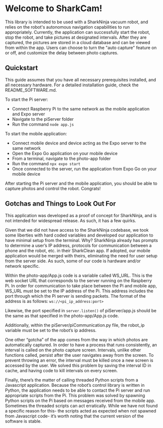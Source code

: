 # Welcome to SharkCam!

This library is intended to be used with a SharkNinja vacuum robot, and relies on the robot's autonomous navigation capabilities to run appropriately. Currently, the application can successfully start the robot, stop the robot, and take pictures at designated intervals. After they are captured, the pictures are stored in a cloud database and can be viewed from within the app. Users can choose to turn the "auto capture" feature on or off, and customize the delay between photo captures. 

## Quickstart
This guide assumes that you have all necessary prerequisites installed, and all necessary hardware. For a detailed installation guide, check the README_SOFTWARE.md.

To start the Pi server:
* Connect Raspberry Pi to the same network as the mobile application and Expo server
* Navigate to the piServer folder
* Run the command `node app.js`

To start the mobile application:
* Connect mobile device and device acting as the Expo server to the same network
* Open the Expo Go application on your mobile device
* From a terminal, navigate to the photo-app folder
* Run the command `npx expo start`
* Once connected to the server, run the application from Expo Go on your mobile device

After starting the Pi server and the mobile application, you should be able to capture photos and control the robot. Congrats!

## Gotchas and Things to Look Out For

This application was developed as a proof of concept for SharkNinja, and is not intended for widespread release. As such, it has a few quirks.

Given that we did not have access to the SharkNinja codebase, we took some liberties with hard coded variables and developed our application to have minimal setup from the terminal. Why? SharkNinja already has prompts to determine a user’s IP address, protocols for communication between a phone and the robot, etc. in their SharkClean app. If adopted, our mobile application would be merged with theirs, eliminating the need for user setup from the server side. As such, some of our code is hardware and/or network specific. 

Within the photo-app/App.js code is a variable called WS_URL. This is the web socket URL that corresponds to the server running on the Raspberry Pi. In order for communication to take place between the Pi and mobile app, WS_URL must be set to the IP address of the Pi. This address includes the port through which the Pi server is sending packets. 
The format of the address is as follows:
`ws://<pi_ip_address:port>`

Likewise, the port specified in `server.listen()` of piServer/app.js should be the same as that specified in the photo-app/App.js code.

Additionally, within the piServer/piCommunication.py file, the robot_ip variable must be set to the robot’s ip address.

One other “gotcha” of the app comes from the way in which photos are automatically captured. In order to have a process that runs consistently, an interval is called on the photo capture screen. Intervals, unlike other functions called, persist after the user navigates away from the screen. To prevent throwing an error, the interval must be killed once a new screen is accessed by the user. We solved this problem by saving the interval ID in cache, and having code to kill intervals on every screen. 

Finally, there’s the matter of calling threaded Python scripts from a Javascript application. Because the robot’s control library is written in Python, the application needs to be able to contact the Pi server and run appropriate scripts from the Pi. This problem was solved by spawning Python scripts on the Pi based on messages received from the mobile app. Sometimes the threaded scripts can act erratically. While we have not found a specific reason for this- the scripts acted as expected when not spawned from Javascript code- it’s worth noting that the current version of the software is stable. 


